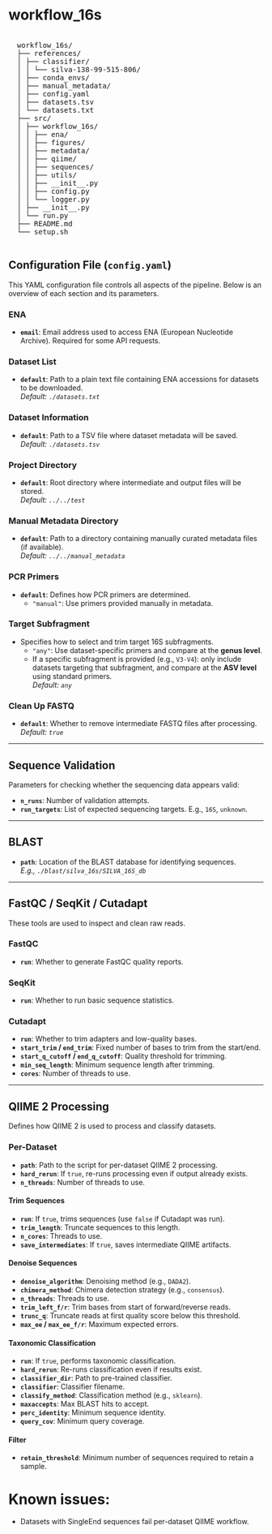 # workflow_16s


<pre> 
  workflow_16s/ 
  ├── references/ 
  │ ├── classifier/ 
  │ │ └── silva-138-99-515-806/ 
  │ ├── conda_envs/
  │ ├── manual_metadata/ 
  │ ├── config.yaml
  │ ├── datasets.tsv
  │ └── datasets.txt
  ├── src/ 
  │ ├── workflow_16s/
  │ │ ├── ena/
  │ │ ├── figures/
  │ │ ├── metadata/
  │ │ ├── qiime/
  │ │ ├── sequences/
  │ │ ├── utils/
  │ │ ├── __init__.py 
  │ │ ├── config.py 
  │ │ └── logger.py 
  │ ├── __init__.py 
  │ └── run.py 
  ├── README.md
  └── setup.sh 
  </pre>

## Configuration File (`config.yaml`)

This YAML configuration file controls all aspects of the pipeline. Below is an overview of each section and its parameters.

### ENA
- **`email`**: Email address used to access ENA (European Nucleotide Archive). Required for some API requests.

### Dataset List
- **`default`**: Path to a plain text file containing ENA accessions for datasets to be downloaded.  
  _Default: `./datasets.txt`_

### Dataset Information
- **`default`**: Path to a TSV file where dataset metadata will be saved.  
  _Default: `./datasets.tsv`_

### Project Directory
- **`default`**: Root directory where intermediate and output files will be stored.  
  _Default: `../../test`_

### Manual Metadata Directory
- **`default`**: Path to a directory containing manually curated metadata files (if available).  
  _Default: `../../manual_metadata`_

### PCR Primers
- **`default`**: Defines how PCR primers are determined.  
  - `"manual"`: Use primers provided manually in metadata.

### Target Subfragment
- Specifies how to select and trim target 16S subfragments.  
  - `"any"`: Use dataset-specific primers and compare at the **genus level**.
  - If a specific subfragment is provided (e.g., `V3-V4`): only include datasets targeting that subfragment, and compare at the **ASV level** using standard primers.  
  _Default: `any`_

### Clean Up FASTQ
- **`default`**: Whether to remove intermediate FASTQ files after processing.  
  _Default: `true`_

---

## Sequence Validation

Parameters for checking whether the sequencing data appears valid:

- **`n_runs`**: Number of validation attempts.
- **`run_targets`**: List of expected sequencing targets. E.g., `16S`, `unknown`.

---

## BLAST

- **`path`**: Location of the BLAST database for identifying sequences.  
  _E.g., `./blast/silva_16s/SILVA_16S_db`_

---

## FastQC / SeqKit / Cutadapt

These tools are used to inspect and clean raw reads.

### FastQC
- **`run`**: Whether to generate FastQC quality reports.

### SeqKit
- **`run`**: Whether to run basic sequence statistics.

### Cutadapt
- **`run`**: Whether to trim adapters and low-quality bases.
- **`start_trim` / `end_trim`**: Fixed number of bases to trim from the start/end.
- **`start_q_cutoff` / `end_q_cutoff`**: Quality threshold for trimming.
- **`min_seq_length`**: Minimum sequence length after trimming.
- **`cores`**: Number of threads to use.

---

## QIIME 2 Processing

Defines how QIIME 2 is used to process and classify datasets.

### Per-Dataset
- **`path`**: Path to the script for per-dataset QIIME 2 processing.
- **`hard_rerun`**: If `true`, re-runs processing even if output already exists.
- **`n_threads`**: Number of threads to use.

#### Trim Sequences
- **`run`**: If `true`, trims sequences (use `false` if Cutadapt was run).
- **`trim_length`**: Truncate sequences to this length.
- **`n_cores`**: Threads to use.
- **`save_intermediates`**: If `true`, saves intermediate QIIME artifacts.

#### Denoise Sequences
- **`denoise_algorithm`**: Denoising method (e.g., `DADA2`).
- **`chimera_method`**: Chimera detection strategy (e.g., `consensus`).
- **`n_threads`**: Threads to use.
- **`trim_left_f/r`**: Trim bases from start of forward/reverse reads.
- **`trunc_q`**: Truncate reads at first quality score below this threshold.
- **`max_ee` / `max_ee_f/r`**: Maximum expected errors.

#### Taxonomic Classification
- **`run`**: If `true`, performs taxonomic classification.
- **`hard_rerun`**: Re-runs classification even if results exist.
- **`classifier_dir`**: Path to pre-trained classifier.
- **`classifier`**: Classifier filename.
- **`classify_method`**: Classification method (e.g., `sklearn`).
- **`maxaccepts`**: Max BLAST hits to accept.
- **`perc_identity`**: Minimum sequence identity.
- **`query_cov`**: Minimum query coverage.

#### Filter
- **`retain_threshold`**: Minimum number of sequences required to retain a sample.


# Known issues:
- Datasets with SingleEnd sequences fail per-dataset QIIME workflow.
